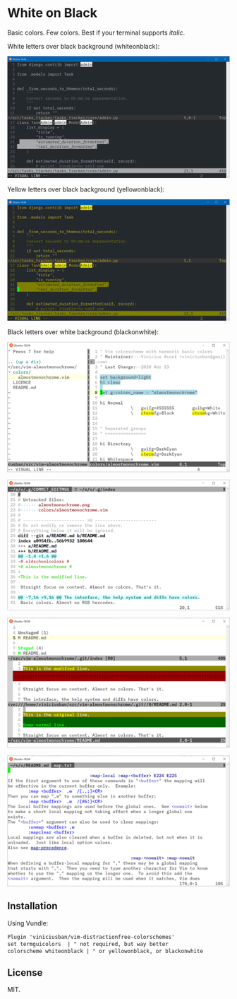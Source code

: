# White on Black #

Basic colors. Few colors.
Best if your terminal supports _italic_.


White letters over black background (whiteonblack):

![White on black](whiteonblack.png)


Yellow letters over black background (yellowonblack):

![Yellow on black](yellowonblack.png)


Black letters over white background (blackonwhite):

![Black on white](blackonwhite.png)

![Black on white (commit)](blackonwhite-commit.png)

![Black on white (diff)](blackonwhite-diff.png)

![Black on white (help)](blackonwhite-help.png)




## Installation ##

Using Vundle:

    Plugin 'viniciusban/vim-distractionfree-colorschemes'
    set termguicolors  | " not required, but way better
    colorscheme whiteonblack | " or yellowonblack, or blackonwhite


## License

MIT.
